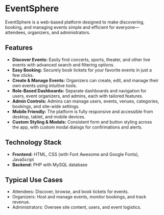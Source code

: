# EventSphere

EventSphere is a web-based platform designed to make discovering, booking, and managing events simple and efficient for everyone—attendees, organizers, and administrators.

## Features

- **Discover Events:** Easily find concerts, sports, theater, and other live events with advanced search and filtering options.
- **Easy Booking:** Securely book tickets for your favorite events in just a few clicks.
- **Create & Manage Events:** Organizers can create, edit, and manage their own events using intuitive tools.
- **Role-Based Dashboards:** Separate dashboards and navigation for users, event organizers, and admins, each with tailored features.
- **Admin Controls:** Admins can manage users, events, venues, categories, bookings, and site-wide settings.
- **Mobile Friendly:** The platform is fully responsive and accessible from desktop, tablet, and mobile devices.
- **Custom Styling & Modals:** Consistent form and button styling across the app, with custom modal dialogs for confirmations and alerts.

## Technology Stack

- **Frontend:** HTML, CSS (with Font Awesome and Google Fonts), JavaScript
- **Backend:** PHP with MySQL database

## Typical Use Cases

- Attendees: Discover, browse, and book tickets for events.
- Organizers: Host and manage events, monitor bookings, and track revenue.
- Administrators: Oversee site content, users, and event logistics.
